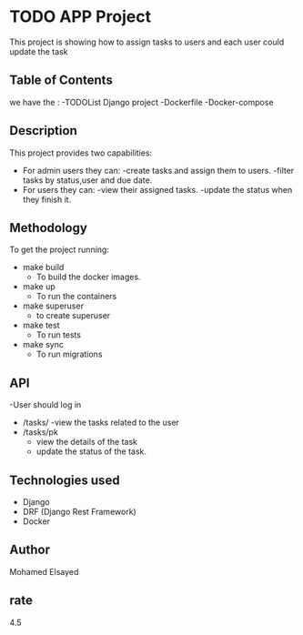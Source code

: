 # TODO APP Project
This project is showing how to assign tasks to
users and each user could update the task

## Table of Contents
we have the :
-TODOList Django project
-Dockerfile
-Docker-compose


## Description
This project provides two capabilities:
  - For admin users they can:
      -create tasks and assign them to users.
      -filter tasks by status,user and due date.
  - For users they can:
      -view their assigned tasks.
      -update the status when they finish it.

## Methodology
To get the project running:
  - make build
    - To build the docker images.
  - make up
    - To run the containers
  - make superuser
    - to create superuser
  - make test
    - To run tests
  - make sync
    - To run migrations

## API
-User should log in
- /tasks/
  -view the tasks related to the user
- /tasks/pk
  - view the details of the task
  - update the status of the task.

## Technologies used
- Django
- DRF (Django Rest Framework)
- Docker


## Author
Mohamed Elsayed

## rate
4.5

